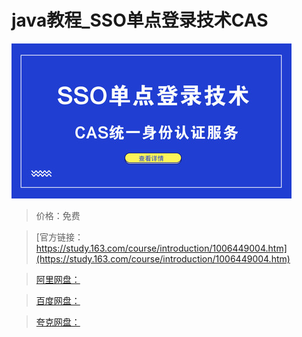 # java教程_SSO单点登录技术CAS

![img](../../../assets/study163/free/78c2d1a73dd346eba8c3336563a01f45.jpg)

> 价格：免费

> [官方链接：https://study.163.com/course/introduction/1006449004.htm](https://study.163.com/course/introduction/1006449004.htm)

> [阿里网盘：]()

> [百度网盘：]()

> [夸克网盘：]()
